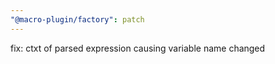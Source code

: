 ```yaml
---
"@macro-plugin/factory": patch
---
```


fix: ctxt of parsed expression causing variable name changed
